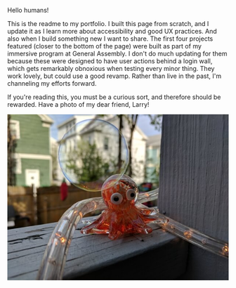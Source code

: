 Hello humans!

This is the readme to my portfolio. I built this page from scratch,
and I update it as I learn more about accessibility and good UX
practices. And also when I build something new I want to share. The
first four projects featured (closer to the bottom of the page) were
built as part of my immersive program at General Assembly. I don't do
much updating for them because these were designed to have user
actions behind a login wall, which gets remarkably obnoxious when
testing every minor thing. They work lovely, but could use a good
revamp. Rather than live in the past, I'm channeling my efforts
forward.

If you're reading this, you must be a curious sort, and therefore
should be rewarded. Have a photo of my dear friend, Larry!

![Larry with a soap bubble](public/images/larry-bubble.jpg)
